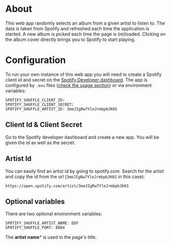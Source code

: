 About
=====
This web app randomly selects an album from a given artist to listen to. The data is taken from Spotify and refreshed each time the application is started. A new album is picked each time the page is (re)loaded. Clicking on the album cover directly brings you to Spotify to start playing. 

Configuration
=============
To run your own instance of this web app you will need to create a Spotify client id and secret on the [Spotify Developer dashboard](https://developer.spotify.com/dashboard/).
The app is configured by `.env` files ([check the usage section](https://www.npmjs.com/package/dotenv)) or via environment variables:
```
SPOTIFY_SHUFFLE_CLIENT_ID: 
SPOTIFY_SHUFFLE_CLIENT_SECRET: 
SPOTIFY_SHUFFLE_ARTIST_ID: 3meJIgRw7YleJrmbpbJK6S
```

Client Id & Client Secret
-------------------------
Go to the Spotify developer dashboard and create a new app. You will be given the id as well as the secret.

Artist Id
---------
You can easily find an artist id by going to spotify.com. Search for the artist and copy the id from the url (`3meJIgRw7YleJrmbpbJK6S` in this case):
```
https://open.spotify.com/artist/3meJIgRw7YleJrmbpbJK6S
```

Optional variables
------------------
There are two optional environment variables:
```
SPOTIFY_SHUFFLE_ARTIST_NAME: DDF
SPOTIFY_SHUFFLE_PORT: 8084
```

The **artist name*** is used in the page's title.
